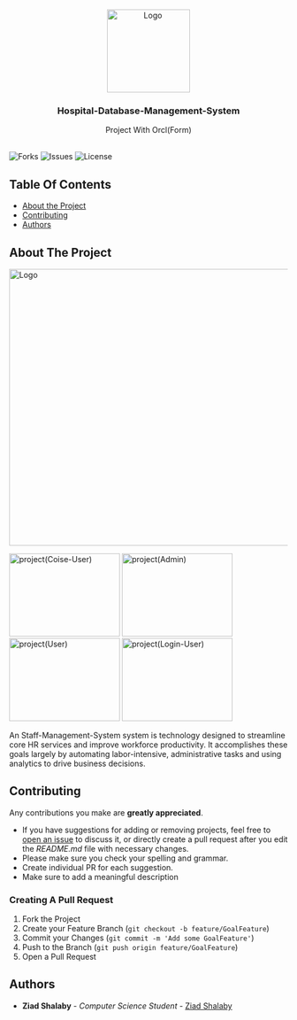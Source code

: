 

<br/>
<p align="center">
  <a href="https://github.com/ZeadShalaby/Hospital-Database-Management-System">
    <img src="https://i.imgur.com/hjIIaKo.png" alt="Logo" width="150" height="150">
  </a>
  

<h3 align="center">Hospital-Database-Management-System</h3>

  <p align="center">
    Project With Orcl(Form)
    <br/>
    <br/>
  </p>


![Forks](https://img.shields.io/github/forks/ZeadShalaby/Hospital-Database-Management-System?style=social) ![Issues](https://img.shields.io/github/issues/ZeadShalaby/Hospital-Database-Management-System) ![License](https://img.shields.io/github/license/ZeadShalaby/Hospital-Database-Management-System)

## Table Of Contents

* [About the Project](#about-the-project)
* [Contributing](#contributing)
* [Authors](#authors)

## About The Project


 <img src="https://imgur.com/5tu7wQz.png" alt="Logo" width="900" height="500">
 <br/>
<p >
 <img src="https://i.imgur.com/z96h1vb.png" alt="project(Coise-User)" width="200" height="150">
 <img src="https://i.imgur.com/6Xxnqhv.png" alt="project(Admin)" width="200" height="150">
 <img src="https://i.imgur.com/JE3vHEI.png" alt="project(User)" width="200" height="150">
 <img src="https://i.imgur.com/UKpjKbc.png" alt="project(Login-User)" width="200" height="150">
</p>

 An Staff-Management-System system is technology designed to streamline core HR services and improve workforce productivity. It accomplishes these goals largely by automating labor-intensive, administrative tasks and using analytics to drive business decisions.

## Contributing

Any contributions you make are **greatly appreciated**.

* If you have suggestions for adding or removing projects, feel free
  to [open an issue](https://github.com/ZeadShalaby/Hospital-Database-Management-System/issues/new) to discuss it, or directly
  create a pull request after you edit the *README.md* file with necessary changes.
* Please make sure you check your spelling and grammar.
* Create individual PR for each suggestion.
* Make sure to add a meaningful description

### Creating A Pull Request

1. Fork the Project
2. Create your Feature Branch (`git checkout -b feature/GoalFeature`)
3. Commit your Changes (`git commit -m 'Add some GoalFeature'`)
4. Push to the Branch (`git push origin feature/GoalFeature`)
5. Open a Pull Request

## Authors

* **Ziad Shalaby** - *Computer Science Student* - [Ziad Shalaby](https://github.com/ZeadShalaby)

